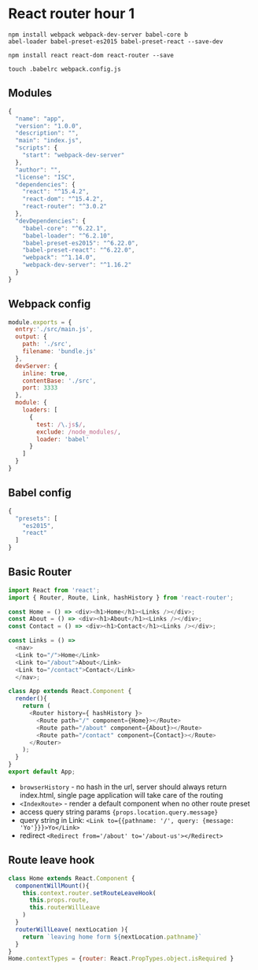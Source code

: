 # React router hour 1

```
npm install webpack webpack-dev-server babel-core b
abel-loader babel-preset-es2015 babel-preset-react --save-dev

npm install react react-dom react-router --save

touch .babelrc webpack.config.js

```
## Modules
```js
{
  "name": "app",
  "version": "1.0.0",
  "description": "",
  "main": "index.js",
  "scripts": {
    "start": "webpack-dev-server"
  },
  "author": "",
  "license": "ISC",
  "dependencies": {
    "react": "^15.4.2",
    "react-dom": "^15.4.2",
    "react-router": "^3.0.2"
  },
  "devDependencies": {
    "babel-core": "^6.22.1",
    "babel-loader": "^6.2.10",
    "babel-preset-es2015": "^6.22.0",
    "babel-preset-react": "^6.22.0",
    "webpack": "^1.14.0",
    "webpack-dev-server": "^1.16.2"
  }
}

```
## Webpack config
```js
module.exports = {
  entry:'./src/main.js',
  output: {
    path: './src',
    filename: 'bundle.js'
  },
  devServer: {
    inline: true,
    contentBase: './src',
    port: 3333
  },
  module: {
    loaders: [
      {
        test: /\.js$/,
        exclude: /node_modules/,
        loader: 'babel'
      }
    ]
  }
}
```
## Babel config
```js
{
  "presets": [
    "es2015",
    "react"
  ]
}
```
## Basic Router
```js
import React from 'react';
import { Router, Route, Link, hashHistory } from 'react-router';

const Home = () => <div><h1>Home</h1><Links /></div>;
const About = () => <div><h1>About</h1><Links /></div>;
const Contact = () => <div><h1>Contact</h1><Links /></div>;

const Links = () =>
  <nav>
  <Link to="/">Home</Link>
  <Link to="/about">About</Link>
  <Link to="/contact">Contact</Link>
  </nav>;

class App extends React.Component {
  render(){
    return (
      <Router history={ hashHistory }>
        <Route path="/" component={Home}></Route>
        <Route path="/about" component={About}></Route>
        <Route path="/contact" component={Contact}></Route>
      </Router>
    );
  }
}
export default App;
```
- `browserHistory` - no hash in the url, server should always return index.html, single page application will take care of the routing
- `<IndexRoute>` - render a default component when no other route preset
- access query string params `{props.location.query.message}`
- query string in Link: `<Link to={{pathname: '/', query: {message: 'Yo'}}}>Yo</Link>`
- redirect `<Redirect from='/about' to='/about-us'></Redirect>`

## Route leave hook
```js
class Home extends React.Component {
  componentWillMount(){
    this.context.router.setRouteLeaveHook(
      this.props.route,
      this.routerWillLeave
    )
  }
  routerWillLeave( nextLocation ){
    return `leaving home form ${nextLocation.pathname}`
  }
}
Home.contextTypes = {router: React.PropTypes.object.isRequired }
```

